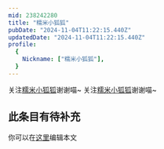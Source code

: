 ```yaml
---
mid: 238242280
title: "糯米小狐狐"
pubDate: "2024-11-04T11:22:15.440Z"
updatedDate: "2024-11-04T11:22:15.440Z"
profile:
  {
    Nickname: ["糯米小狐狐"],
  }
---
```


关注[糯米小狐狐](https://space.bilibili.com/238242280)谢谢喵~ 关注[糯米小狐狐](https://space.bilibili.com/238242280)谢谢喵~

## 此条目有待补充
你可以在[这里](https://github.com/Yuhanawa/VTuber.ICU-Content/edit/master/v/糯米小狐狐/index.md)编辑本文
